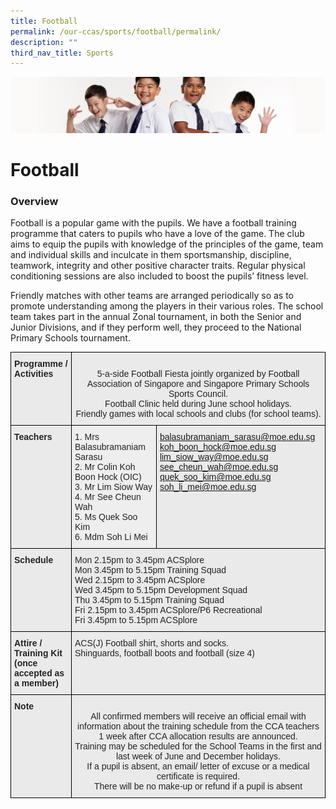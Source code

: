```yaml
---
title: Football
permalink: /our-ccas/sports/football/permalink/
description: ""
third_nav_title: Sports
---
```

![](/images/Sub-banner2.jpg)

Football
========

### Overview

Football is a popular game with the pupils. We have a football training programme that caters to pupils who have a love of the game. The club aims to equip the pupils with knowledge of the principles of the game, team and individual skills and inculcate in them sportsmanship, discipline, teamwork, integrity and other positive character traits. Regular physical conditioning sessions are also included to boost the pupils’ fitness level.

  

Friendly matches with other teams are arranged periodically so as to promote understanding among the players in their various roles. The school team takes part in the annual Zonal tournament, in both the Senior and Junior Divisions, and if they perform well, they proceed to the National Primary Schools tournament.

<style type="text/css">
.tg  {border-collapse:collapse;border-spacing:0;}
.tg td{border-color:black;border-style:solid;border-width:1px;font-family:Arial, sans-serif;font-size:14px;
  overflow:hidden;padding:10px 5px;word-break:normal;}
.tg th{border-color:black;border-style:solid;border-width:1px;font-family:Arial, sans-serif;font-size:14px;
  font-weight:normal;overflow:hidden;padding:10px 5px;word-break:normal;}
.tg .tg-8l4p{background-color:#EAEAEA;color:#232323;text-align:left;vertical-align:top}
.tg .tg-exxo{background-color:#EAEAEA;color:#21088A;text-align:left;vertical-align:top}
.tg .tg-bt94{background-color:#EAEAEA;color:#232323;font-weight:bold;text-align:left;vertical-align:top}
.tg .tg-rlhx{background-color:#EAEAEA;color:#232323;text-align:center;vertical-align:top}
.tg .tg-zpyo{background-color:#EEE;color:#232323;text-align:left;vertical-align:top}
</style>
<table class="tg">
<thead>
  <tr>
    <th class="tg-bt94">Programme / <br>Activities</th>
    <th class="tg-rlhx" colspan="2"><br>5-a-side Football Fiesta jointly organized by Football Association of Singapore and Singapore Primary Schools Sports Council.<br>Football Clinic held during June school holidays.<br>Friendly games with local schools and clubs (for school teams).<br></th>
  </tr>
</thead>
<tbody>
  <tr>
    <td class="tg-bt94">Teachers<br><br><br><br><br><br></td>
    <td class="tg-zpyo"><span style="background-color:#EEE">1. Mrs Balasubramaniam Sarasu</span><br><span style="background-color:#EEE">2. Mr Colin Koh Boon Hock (OIC)</span><br><span style="background-color:#EEE">3. Mr Lim Siow Way</span><br><span style="background-color:#EEE">4. Mr See Cheun Wah</span><br><span style="background-color:#EEE">5. Ms Quek Soo Kim</span><br><span style="background-color:#EEE">6. Mdm Soh Li Mei</span><br></td>
    <td class="tg-exxo"><a href="mailto:balasubramaniam_sarasu@moe.edu.sg">balasubramaniam_sarasu@moe.edu.sg</a><br><a href="mailto:koh_boon_hock@moe.edu.sg">koh_boon_hock@moe.edu.sg</a><br><a href="mailto:lim_siow_way@moe.edu.sg">lim_siow_way@moe.edu.sg</a><br><a href="mailto:see_cheun_wah@moe.edu.sg">see_cheun_wah@moe.edu.sg</a><br><a href="mailto:quek_soo_kim@moe.edu.sg">quek_soo_kim@moe.edu.sg</a><br><a href="mailto:soh_li_mei@moe.edu.sg">soh_li_mei@moe.edu.sg</a></td>
  </tr>
  <tr>
    <td class="tg-bt94">Schedule<br><br><br><br><br><br></td>
    <td class="tg-8l4p" colspan="2">Mon 2.15pm to 3.45pm ACSplore<br>Mon 3.45pm to 5.15pm Training Squad<br>Wed 2.15pm to 3.45pm ACSplore<br>Wed 3.45pm to 5.15pm Development Squad<br>Thu 3.45pm to 5.15pm Training Squad<br>Fri 2.15pm to 3.45pm ACSplore/P6 Recreational<br>Fri 3.45pm to 5.15pm ACSplore</td>
  </tr>
  <tr>
    <td class="tg-bt94">Attire / Training Kit (once accepted as a member)</td>
    <td class="tg-8l4p" colspan="2"><span style="color:#232323">ACS(J) Football shirt, shorts and socks.</span><br><span style="color:#232323">Shinguards, football boots and football (size 4)</span></td>
  </tr>
  <tr>
    <td class="tg-bt94">Note<br><br><br><br></td>
    <td class="tg-rlhx" colspan="2"><br>All confirmed members will receive an official email with information about the training schedule from the CCA teachers 1 week after CCA allocation results are announced.<br>Training may be scheduled for the School Teams in the first and last week of June and December holidays.<br>If a pupil is absent, an email/ letter of excuse or a medical certificate is required.<br>There will be no make-up or refund if a pupil is absent</td>
  </tr>
</tbody>
</table>
